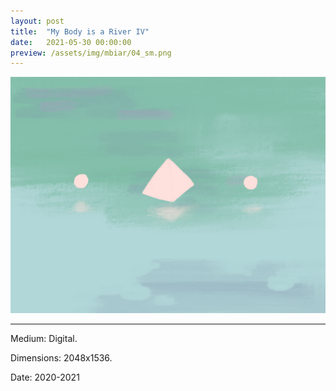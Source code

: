 ```yaml
---
layout: post
title:  "My Body is a River IV"
date:   2021-05-30 00:00:00
preview: /assets/img/mbiar/04_sm.png
---
```


![Picture 4](/assets/img/mbiar/04.png)

---

Medium: Digital.

Dimensions: 2048x1536.

Date: 2020-2021
